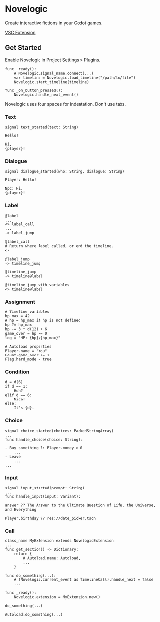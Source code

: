 # Novelogic
Create interactive fictions in your Godot games.

[VSC Extension](https://github.com/aistra0528/novelogic-vsc-extension)

## Get Started

Enable Novelogic in Project Settings > Plugins.

```gdscript
func _ready():
    # Novelogic.signal_name.connect(...)
    var timeline = Novelogic.load_timeline("/path/to/file")
    Novelogic.start_timeline(timeline)

func _on_button_pressed():
    Novelogic.handle_next_event()
```

Novelogic uses four spaces for indentation. Don't use tabs.

### Text

```gdscript
signal text_started(text: String)
```

```
Hello!

Hi,
{player}!
```

### Dialogue

```gdscript
signal dialogue_started(who: String, dialogue: String)
```

```
Player: Hello!

Npc: Hi,
{player}!
```

### Label
```
@label
...
<> label_call
...
-> label_jump

@label_call
# Return where label called, or end the timeline.
<-

@label_jump
-> timeline_jump

@timeline_jump
-> timeline@label

@timeline_jump_with_variables
<> timeline@label
```

### Assignment
```
# Timeline variables
hp_max = 42
# hp = hp_max if hp is not defined
hp ?= hp_max
hp -= 3 * d(12) + 6
game_over = hp <= 0
log = "HP: {hp}/{hp_max}"

# Autoload properties
Player.name = "You"
Count.game_over += 1
Flag.hard_mode = true
```

### Condition
```
d = d(6)
if d == 1:
    Huh?
elif d == 6:
    Nice!
else:
    It's {d}.
```

### Choice
```gdscript
signal choice_started(choices: PackedStringArray)
...
func handle_choice(choice: String):
```

```
- Buy something ?: Player.money > 0
    ...
- Leave
    ...
...
```

### Input
```gdscript
signal input_started(prompt: String)
...
func handle_input(input: Variant):
```

```
answer ?? The Answer to the Ultimate Question of Life, the Universe, and Everything

Player.birthday ?? res://date_picker.tscn
```

### Call
```gdscript
class_name MyExtension extends NovelogicExtension
...
func get_section() -> Dictionary:
    return {
        # Autoload.name: Autoload,
        ...
    }

func do_something(...):
    # (Novelogic.current_event as TimelineCall).handle_next = false
    ...
```

```gdscript
func _ready():
    Novelogic.extension = MyExtension.new()
```

```
do_something(...)

Autoload.do_something(...)
```
